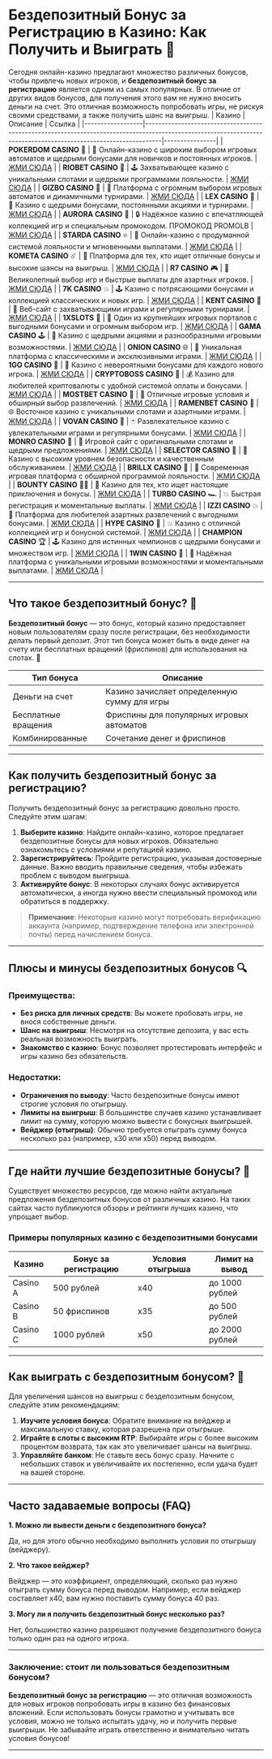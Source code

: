 # Бездепозитный Бонус за Регистрацию в Казино: Как Получить и Выиграть 🎁

Сегодня онлайн-казино предлагают множество различных бонусов, чтобы привлечь новых игроков, и **бездепозитный бонус за регистрацию** является одним из самых популярных. В отличие от других видов бонусов, для получения этого вам не нужно вносить деньги на счет. Это отличная возможность попробовать игры, не рискуя своими средствами, а также получить шанс на выигрыш.
| Казино           | Описание                                                                                                                                                        | Ссылка         |
|------------------|-----------------------------------------------------------------------------------------------------------------------------------------------------------------|----------------|
| **POKERDOM CASINO** 🎲 | 🎰 Онлайн-казино с широким выбором игровых автоматов и щедрыми бонусами для новичков и постоянных игроков. | [ЖМИ СЮДА](https://brandplay.link/Bxg7SC7H) |
| **RIOBET CASINO** 🌟 | 🕹️ Захватывающее казино с уникальными слотами и щедрыми программами лояльности.                                        | [ЖМИ СЮДА](https://brandplay.link/dtx89f2L) |
| **GIZBO CASINO** 🚀 | 🌌 Платформа с огромным выбором игровых автоматов и динамичными турнирами.                                               | [ЖМИ СЮДА](https://gizbo-tea02.com/c8e962e89) |
| **LEX CASINO** 💎 | 🎲 Казино с щедрыми бонусами, постоянными акциями и турнирами.                                                            | [ЖМИ СЮДА](https://brandplay.link/2HFTmBc8) |
| **AURORA CASINO** 🌌 | 🔒 Надёжное казино с впечатляющей коллекцией игр и специальным промокодом. ПРОМОКОД PROMOLB                             | [ЖМИ СЮДА](https://10trafic-stat2.com/click/668546566bcc6313411604c7/6766/15114/subaccount?promocode=PROMOLB) |
| **STARDA CASINO** ⭐ | 🌠 Онлайн-казино с продуманной системой лояльности и мгновенными выплатами.                                            | [ЖМИ СЮДА](https://brandplay.link/cpFQbWKn) |
| **KOMETA CASINO** ☄️ | 🌌 Платформа для тех, кто ищет отличные бонусы и высокие шансы на выигрыш.                                             | [ЖМИ СЮДА](https://brandplay.link/tLG15CCb) |
| **R7 CASINO** 🎮 | 🎰 Великолепный выбор игр и быстрые выплаты для азартных игроков.                                                            | [ЖМИ СЮДА](https://brandplay.link/zPmNmTWG) |
| **7K CASINO** 💥 | 🕹️ Казино с потрясающими бонусами и коллекцией классических и новых игр.                                                  | [ЖМИ СЮДА](https://brandplay.link/dd46bNgD) |
| **KENT CASINO** 🌟 | 🎲 Веб-сайт с захватывающими играми и регулярными турнирами.                                                              | [ЖМИ СЮДА](https://brandplay.link/tj7BwCb4) |
| **1XSLOTS** 🎰 | 🤑 Один из крупнейших игровых порталов с выгодными бонусами и огромным выбором игр.                                          | [ЖМИ СЮДА](https://brandplay.link/R4xfxqdm) |
| **GAMA CASINO** 🕹️ | 🌌 Казино с щедрыми акциями и разнообразными игровыми возможностями.                                                    | [ЖМИ СЮДА](https://brandplay.link/zrZpLFTP) |
| **ONION CASINO** 🌐 | 🥳 Уникальная платформа с классическими и эксклюзивными играми.                                                          | [ЖМИ СЮДА](https://obclk001-2d.top/click?offer_id=986&partner_id=10542&landing_id=1798&utm_medium=affiliate&sub_1=oncasino3) |
| **1GO CASINO** 🌟 | 🚀 Казино с невероятными бонусами для каждого нового игрока.                                                               | [ЖМИ СЮДА](https://1go-ircp01.com/ce015f410) |
| **CRYPTOBOSS CASINO** 💼 | 💰 Казино для любителей криптовалюты с удобной системой оплаты и бонусами.                                         | [ЖМИ СЮДА](https://cryptobossc.online/d847bcfa9) |
| **MOSTBET CASINO** 🎉 | 🎲 Отличные игровые условия и обширный выбор развлечений.                                                              | [ЖМИ СЮДА](https://ktbtis024ifqfn0mst.com/beQs) |
| **RAMENBET CASINO** 🍜 | 🌐 Восточное казино с уникальными слотами и азартными играми.                                                       | [ЖМИ СЮДА](https://get.saltyram.com/ru/registration?apkpop=0&partner=p24970p3296034p5526) |
| **VOVAN CASINO** 🎩 | 🃏 Развлекательное казино с увлекательными играми и регулярными бонусами.                                              | [ЖМИ СЮДА](https://vovan.site/d098ab058) |
| **MONRO CASINO** 💄 | 🎰 Игровой сайт с оригинальными слотами и щедрыми предложениями.                                                        | [ЖМИ СЮДА](https://mnr-ircp01.com/c3ce72a2c) |
| **SELECTOR CASINO** 🎯 | 🌌 Казино с высоким уровнем безопасности и качественным обслуживанием.                                                | [ЖМИ СЮДА](https://gosel.pink/SELVK) |
| **BRILLX CASINO** 💎 | 🎲 Современная игровая платформа с обширной программой лояльности.                                                     | [ЖМИ СЮДА](https://brillx.uno/BRIVK) |
| **BOUNTY CASINO** 🏴‍☠️ | 🎉 Казино для тех, кто ищет настоящие приключения и бонусы.                                                        | [ЖМИ СЮДА](https://bounty-casino.de/BOVK) |
| **TURBO CASINO** 🏎️ | 💥 Быстрая регистрация и моментальные выплаты.                                                                        | [ЖМИ СЮДА](https://turbo-casino.org/TURVK) |
| **IZZI CASINO** 💥 | 🎰 Платформа для любителей азартных развлечений с выгодными бонусами.                                                   | [ЖМИ СЮДА](https://izzi-fr03.com/ca7c8a7b7) |
| **HYPE CASINO** 🎉 | 💥 Казино с отличной коллекцией игр и бонусной системой.                                                                | [ЖМИ СЮДА](https://hypekaz.com/dc2f44ad0) |
| **CHAMPION CASINO** 🏆 | 🕹️ Казино для истинных чемпионов с щедрыми бонусами и множеством игр.                                             | [ЖМИ СЮДА](https://champcasino.ink/pobeda/doa-hats?p80412p305331p112c) |
| **1WIN CASINO** 🏅 | 🎲 Надёжная платформа с уникальными игровыми возможностями и моментальными выплатами.                                   | [ЖМИ СЮДА](https://brandplay.link/6F5VqbyZ) |

---

## Что такое бездепозитный бонус? 🤔

**Бездепозитный бонус** — это бонус, который казино предоставляет новым пользователям сразу после регистрации, без необходимости делать первый депозит. Этот тип бонуса может быть в виде денег на счету или бесплатных вращений (фриспинов) для использования на слотах. 🎰

| Тип бонуса         | Описание                               |
|--------------------|----------------------------------------|
| Деньги на счет     | Казино зачисляет определенную сумму для игры |
| Бесплатные вращения | Фриспины для популярных игровых автоматов  |
| Комбинированные    | Сочетание денег и фриспинов             |

---

## Как получить бездепозитный бонус за регистрацию?

Получить бездепозитный бонус за регистрацию довольно просто. Следуйте этим шагам:

1. **Выберите казино**: Найдите онлайн-казино, которое предлагает бездепозитные бонусы для новых игроков. Обязательно ознакомьтесь с условиями и репутацией казино.
2. **Зарегистрируйтесь**: Пройдите регистрацию, указывая достоверные данные. Важно вводить правильные сведения, чтобы избежать проблем с выводом выигрыша.
3. **Активируйте бонус**: В некоторых случаях бонус активируется автоматически, а иногда нужно ввести специальный промокод или обратиться в поддержку.

> **Примечание**: Некоторые казино могут потребовать верификацию аккаунта (например, подтверждение телефона или электронной почты) перед начислением бонуса.

---

## Плюсы и минусы бездепозитных бонусов 🔍

### Преимущества:

- **Без риска для личных средств**: Вы можете пробовать игры, не внося собственные деньги.
- **Шанс на выигрыш**: Несмотря на отсутствие депозита, у вас есть реальная возможность выиграть.
- **Знакомство с казино**: Бонус позволяет протестировать интерфейс и игры казино без обязательств.

### Недостатки:

- **Ограничения по выводу**: Часто бездепозитные бонусы имеют строгие условия по отыгрышу.
- **Лимиты на выигрыш**: В большинстве случаев казино устанавливает лимит на сумму, которую можно вывести с бонусных выигрышей.
- **Вейджер (отыгрыш)**: Обычно требуется отыграть сумму бонуса несколько раз (например, х30 или х50) перед выводом.

---

## Где найти лучшие бездепозитные бонусы? 📍

Существует множество ресурсов, где можно найти актуальные предложения бездепозитных бонусов от различных казино. На таких сайтах часто публикуются обзоры и рейтинги лучших казино, что упрощает выбор.

### Примеры популярных казино с бездепозитными бонусами

| Казино            | Бонус за регистрацию | Условия отыгрыша | Лимит на вывод |
|-------------------|----------------------|------------------|----------------|
| Casino A         | 500 рублей           | х40              | до 1000 рублей |
| Casino B         | 50 фриспинов         | х35              | до 500 рублей  |
| Casino C         | 1000 рублей          | х50              | до 2000 рублей |

---

## Как выиграть с бездепозитным бонусом? 💸

Для увеличения шансов на выигрыш с бездепозитным бонусом, следуйте этим рекомендациям:

1. **Изучите условия бонуса**: Обратите внимание на вейджер и максимальную ставку, которая разрешена при отыгрыше.
2. **Играйте в слоты с высоким RTP**: Выбирайте игры с более высоким процентом возврата, так как это увеличивает шансы на выигрыш.
3. **Управляйте банком**: Не ставьте весь бонус сразу. Начните с небольших ставок и увеличивайте их постепенно, если удача будет на вашей стороне.

---

## Часто задаваемые вопросы (FAQ)

**1. Можно ли вывести деньги с бездепозитного бонуса?**

Да, но для этого обычно необходимо выполнить условия по отыгрышу (вейджеру).

**2. Что такое вейджер?**

Вейджер — это коэффициент, определяющий, сколько раз нужно отыграть сумму бонуса перед выводом. Например, если вейджер составляет х40, вам нужно поставить сумму бонуса 40 раз.

**3. Могу ли я получить бездепозитный бонус несколько раз?**

Нет, большинство казино разрешают получение бездепозитного бонуса только один раз на одного игрока.

---

### Заключение: стоит ли пользоваться бездепозитным бонусом?

**Бездепозитный бонус за регистрацию** — это отличная возможность для новых игроков попробовать игры в казино без финансовых вложений. Если использовать бонусы грамотно и учитывать все условия, можно не только испытать удачу, но и получить первые выигрыши. Не забывайте играть ответственно и внимательно читать условия бонусов!

---

